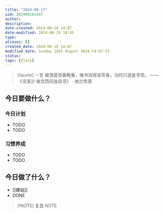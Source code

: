 ```yaml
---
title: "2024-08-17"
uid: 202408181407
author: 
description: 
date-created: 2024-08-18 14:07
date-modified: 2024-08-19 18:45
type: 
aliases: []
created_date: 2024-08-18 14:07
modified_date: Sunday 18th August 2024 14:07:33
status: 
tags: [diary]
---
```


> [!quote] 一言
 被酒莫惊春睡重，赌书消得泼茶香，当时只道是寻常。 —— 《浣溪沙·谁念西风独自凉》 · 纳兰性德

## 今日要做什么？

### 今日计划
- TODO
- TODO

### 习惯养成
- TODO
- TODO

## 今日做了什么？
- [[建站]]
- DONE

> [!NOTE] 复盘
> NOTE
